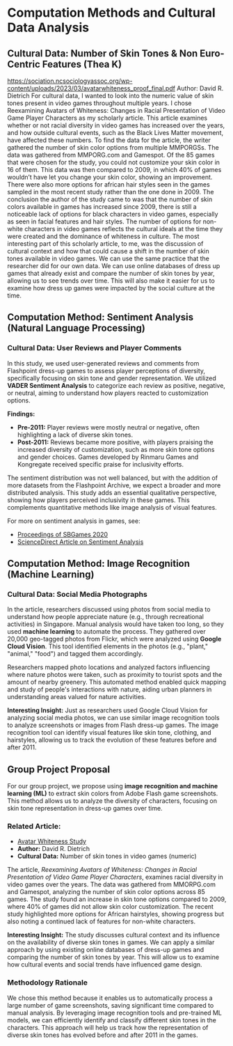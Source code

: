 # Computation Methods and Cultural Data Analysis
## Cultural Data: Number of Skin Tones & Non Euro-Centric Features (Thea K) ##
https://sociation.ncsociologyassoc.org/wp-content/uploads/2023/03/avatarwhiteness_proof_final.pdf
Author: David R. Dietrich
	For cultural data, I wanted to look into the numeric value of skin tones present in video games throughout multiple years. I chose Reexamining Avatars of Whiteness: Changes in Racial Presentation of Video Game Player Characters as my scholarly article. This article examines whether or not racial diversity in video games has increased over the years, and how outside cultural events, such as the Black Lives Matter movement, have affected these numbers. To find the data for the article, the writer gathered the number of skin color options from multiple MMPORGSs. The data was gathered from MMPORG.com and Gamespot. Of the 85 games that were chosen for the study, you could not customize  your skin color in 16 of them. This data was then compared to 2009, in which 40% of games wouldn’t have let you change your skin color, showing an improvement. There were also more options for african hair styles seen in the games sampled in the most recent study rather than the one done in 2009. The conclusion the author of the study came to was that the number of skin colors available in games has increased since 2009, there is still a noticeable lack of options for black characters in video games, especially as seen in facial features and hair styles. The number of options for non-white characters in video games reflects the cultural ideals at the time they were created and the dominance of whiteness in culture.
	The most interesting part of this scholarly article, to me, was the discussion of cultural context and how that could cause a shift in the number of skin tones available in video games. We can use the same practice that the researcher did for our own data. We can use online databases of dress up games that already exist and compare the number of skin tones by year, allowing us to see trends over time. This will also make it easier for us to examine how dress up games were impacted by the social culture at the time. 
## Computation Method: Sentiment Analysis (Natural Language Processing)
### Cultural Data: User Reviews and Player Comments

In this study, we used user-generated reviews and comments from Flashpoint dress-up games to assess player perceptions of diversity, specifically focusing on skin tone and gender representation. We utilized **VADER Sentiment Analysis** to categorize each review as positive, negative, or neutral, aiming to understand how players reacted to customization options.

**Findings:**

- **Pre-2011:** Player reviews were mostly neutral or negative, often highlighting a lack of diverse skin tones.
- **Post-2011:** Reviews became more positive, with players praising the increased diversity of customization, such as more skin tone options and gender choices. Games developed by Rinmaru Games and Kongregate received specific praise for inclusivity efforts.

The sentiment distribution was not well balanced, but with the addition of more datasets from the Flashpoint Archive, we expect a broader and more distributed analysis. This study adds an essential qualitative perspective, showing how players perceived inclusivity in these games. This complements quantitative methods like image analysis of visual features.

For more on sentiment analysis in games, see:
- [Proceedings of SBGames 2020](https://www.sbgames.org/proceedings2020/ComputacaoShort/209781.pdf)
- [ScienceDirect Article on Sentiment Analysis](https://www.sciencedirect.com/science/article/pii/S2212041617301559?casa_token=1TudC9YygHcAAAAA:KoR3h73zpIZMc03E5LyUIeLzHbbYcLx8V7GwMhKUGCOB_qLtqIvL3QmNpM11MhL9EvuTMsZs)

## Computation Method: Image Recognition (Machine Learning)
### Cultural Data: Social Media Photographs

In the article, researchers discussed using photos from social media to understand how people appreciate nature (e.g., through recreational activities) in Singapore. Manual analysis would have taken too long, so they used **machine learning** to automate the process. They gathered over 20,000 geo-tagged photos from Flickr, which were analyzed using **Google Cloud Vision**. This tool identified elements in the photos (e.g., "plant," "animal," "food") and tagged them accordingly.

Researchers mapped photo locations and analyzed factors influencing where nature photos were taken, such as proximity to tourist spots and the amount of nearby greenery. This automated method enabled quick mapping and study of people's interactions with nature, aiding urban planners in understanding areas valued for nature activities.

**Interesting Insight:** Just as researchers used Google Cloud Vision for analyzing social media photos, we can use similar image recognition tools to analyze screenshots or images from Flash dress-up games. The image recognition tool can identify visual features like skin tone, clothing, and hairstyles, allowing us to track the evolution of these features before and after 2011.

## Group Project Proposal

For our group project, we propose using **image recognition and machine learning (ML)** to extract skin colors from Adobe Flash game screenshots. This method allows us to analyze the diversity of characters, focusing on skin tone representation in dress-up games over time.

### Related Article:
- [Avatar Whiteness Study](https://sociation.ncsociologyassoc.org/wp-content/uploads/2023/03/avatarwhiteness_proof_final.pdf)
- **Author:** David R. Dietrich
- **Cultural Data:** Number of skin tones in video games (numeric)

The article, *Reexamining Avatars of Whiteness: Changes in Racial Presentation of Video Game Player Characters*, examines racial diversity in video games over the years. The data was gathered from MMORPG.com and Gamespot, analyzing the number of skin color options across 85 games. The study found an increase in skin tone options compared to 2009, where 40% of games did not allow skin color customization. The recent study highlighted more options for African hairstyles, showing progress but also noting a continued lack of features for non-white characters.

**Interesting Insight:** The study discusses cultural context and its influence on the availability of diverse skin tones in games. We can apply a similar approach by using existing online databases of dress-up games and comparing the number of skin tones by year. This will allow us to examine how cultural events and social trends have influenced game design.

### Methodology Rationale

We chose this method because it enables us to automatically process a large number of game screenshots, saving significant time compared to manual analysis. By leveraging image recognition tools and pre-trained ML models, we can efficiently identify and classify different skin tones in the characters. This approach will help us track how the representation of diverse skin tones has evolved before and after 2011 in the games.

